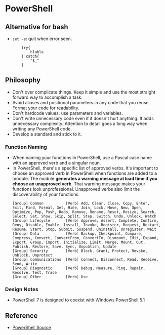 # PowerShell
## Alternative for bash
- `set -e`: quit when error seen. 
    ```
        try{
            blabla
        } catch{
            "$_"
        }  
    ```
## Philosophy
- Don't over complicate things. Keep it simple and use the most straight forward way to accomplish a task. 
- Avoid aliases and positional parameters in any code that you reuse. Format your code for readability. 
- Don't hardcode values; use parameters and variables. 
- Don't write unnecessary code even if it doesn't hurt anything. It adds unnecessary complexity. Attention to detail goes a long way when writing any PowerShell code.
- Develop a standard and stick to it.
### Function Naming
- When naming your functions in PowerShell, use a Pascal case name with an approved verb and a singular noun.
- In PowerShell, there's a specific list of approved verbs. It's important to choose an approved verb in PowerShell when functions are added to a module. The module **generates a warning message at load time if you choose an unapproved verb**. That warning message makes your functions look unprofessional. Unapproved verbs also limit the discoverability of your functions.
    ```
    [Group] Common          [Verb] Add, Clear, Close, Copy, Enter, Exit, Find, Format, Get, Hide, Join, Lock, Move, New, Open, Optimize, Pop, Push, Redo, Remove, Rename, Reset, Resize, Search, Select, Set, Show, Skip, Split, Step, Switch, Undo, Unlock, Watch
    [Group] Lifecycle       [Verb] Approve, Assert, Complete, Confirm, Deny, Disable, Enable, Install, Invoke, Register, Request, Restart, Resume, Start, Stop, Submit, Suspend, Uninstall, Unregister, Wait
    [Group] Data            [Verb] Backup, Checkpoint, Compare, Compress, Convert, ConvertFrom, ConvertTo, Dismount, Edit, Expand, Export, Group, Import, Initialize, Limit, Merge, Mount, Out, Publish, Restore, Save, Sync, Unpublish, Update
    [Group] Security        [Verb] Block, Grant, Protect, Revoke, Unblock, Unprotect
    [Group] Communications  [Verb] Connect, Disconnect, Read, Receive, Send, Write
    [Group] Diagnostic      [Verb] Debug, Measure, Ping, Repair, Resolve, Test, Trace
    [Group] Other           [Verb] Use
    ```
### Design Notes
- PowerShell 7 is designed to coexist with Windows PowerShell 5.1
## Reference
- [PowerShell Source](https://github.com/powershell/powershell)
